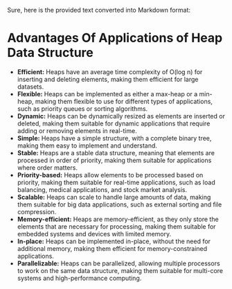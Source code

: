 Sure, here is the provided text converted into Markdown format:

# Advantages Of Applications of Heap Data Structure

- **Efficient:** Heaps have an average time complexity of O(log n) for inserting and deleting elements, making them efficient for large datasets.
- **Flexible:** Heaps can be implemented as either a max-heap or a min-heap, making them flexible to use for different types of applications, such as priority queues or sorting algorithms.
- **Dynamic:** Heaps can be dynamically resized as elements are inserted or deleted, making them suitable for dynamic applications that require adding or removing elements in real-time.
- **Simple:** Heaps have a simple structure, with a complete binary tree, making them easy to implement and understand.
- **Stable:** Heaps are a stable data structure, meaning that elements are processed in order of priority, making them suitable for applications where order matters.
- **Priority-based:** Heaps allow elements to be processed based on priority, making them suitable for real-time applications, such as load balancing, medical applications, and stock market analysis.
- **Scalable:** Heaps can scale to handle large amounts of data, making them suitable for big data applications, such as external sorting and file compression.
- **Memory-efficient:** Heaps are memory-efficient, as they only store the elements that are necessary for processing, making them suitable for embedded systems and devices with limited memory.
- **In-place:** Heaps can be implemented in-place, without the need for additional memory, making them efficient for memory-constrained applications.
- **Parallelizable:** Heaps can be parallelized, allowing multiple processors to work on the same data structure, making them suitable for multi-core systems and high-performance computing.